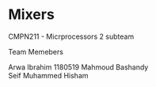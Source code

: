 # Mixers
CMPN211 - Micrprocessors 2 subteam

Team Memebers

Arwa Ibrahim      1180519
Mahmoud Bashandy  
Seif Muhammed
Hisham

